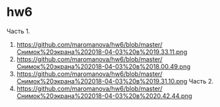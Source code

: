 # hw6
Часть 1.
1. https://github.com/maromanova/hw6/blob/master/Снимок%20экрана%202018-04-03%20в%2019.33.11.png
2. https://github.com/maromanova/hw6/blob/master/Снимок%20экрана%202018-04-03%20в%2018.00.49.png
3. https://github.com/maromanova/hw6/blob/master/Снимок%20экрана%202018-04-03%20в%2019.31.10.png
 Часть 2.
1. https://github.com/maromanova/hw6/blob/master/Снимок%20экрана%202018-04-03%20в%2020.42.44.png
